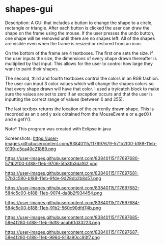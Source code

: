 # shapes-gui

Description:
A GUI that includes a button to change the shape to a circle, rectangle or triangle. After each button is clicked the user can draw the shape on the frame using the mouse. If the user presses the undo button, one shape will be removed until there are no shapes left. All of the shapes are visible even when the frame is resized or restored from an icon.

On the bottom of the frame are 4 textboxes. The first one sets the size. If the user inputs
the size, the dimensions of every shape drawn thereafter is multiplied by that input. This allows
for the user to control how large they want to paint their shapes.

The second, third and fourth textboxes control the colors in an RGB fashion. The user
can input 3 color values which will change the shapes colors so that every shape drawn will have
that color. I used a try/catch block to make sure the values are set to zero if an exception occurs
and that the user is inputting the correct range of values (between 0 and 255).

The last textbox returns the location of the currently drawn shape. This is recorded as an
x and y axis obtained from the MouseEvent e or e.getX() and e.getY().

Note* This program was created with Eclipse in java

Screenshots:
https://user-images.githubusercontent.com/83840115/117697679-571b2f00-b188-11eb-9139-c5ca40c21889.png

https://user-images.githubusercontent.com/83840115/117697680-571b2f00-b188-11eb-9706-5fa3fb3daf62.png

https://user-images.githubusercontent.com/83840115/117697681-57b3c580-b188-11eb-9fde-9d28db2b8d57.png

https://user-images.githubusercontent.com/83840115/117697682-584c5c00-b188-11eb-9074-da8b2f934454.png

https://user-images.githubusercontent.com/83840115/117697684-584c5c00-b188-11eb-91b2-560c90dfd74b.png

https://user-images.githubusercontent.com/83840115/117697685-58e4f280-b188-11eb-9df8-acab61d33223.png

https://user-images.githubusercontent.com/83840115/117697687-58e4f280-b188-11eb-9964-818a90cc93f7.png
